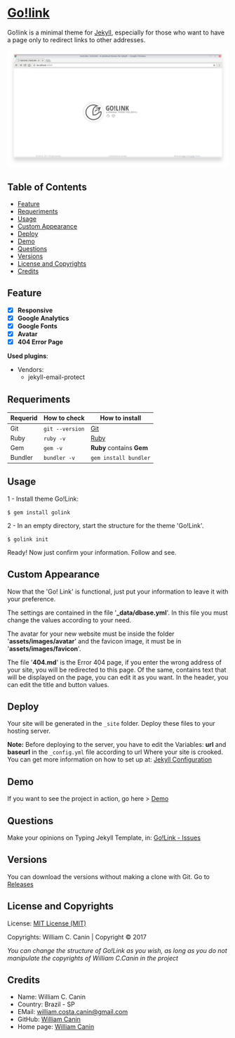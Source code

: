 # [Go!link](https://github.com/williamcanin/golink)

Go!link is a minimal theme for [Jekyll](https://jekyllrb.com), especially for those who want to have a page only to redirect links to other addresses.

![Go!Link Theme](https://raw.githubusercontent.com/williamcanin/golink/master/screenshot.png)

## Table of Contents

* [Feature](https://github.com/williamcanin/golink/#feature)
* [Requeriments](https://github.com/williamcanin/golink/#requeriments)
* [Usage](https://github.com/williamcanin/golink/#usage)
* [Custom Appearance](https://github.com/williamcanin/golink/#custom-appearance)
* [Deploy](https://github.com/williamcanin/golink/#deploy)
* [Demo](https://github.com/williamcanin/golink/#demo)
* [Questions](https://github.com/williamcanin/golink/#questions)
* [Versions](https://github.com/williamcanin/golink/#versions)
* [License and Copyrights](https://github.com/williamcanin/golink/#license-and-copyrights)
* [Credits](https://github.com/williamcanin/golink/#credits)


## Feature

- [x] **Responsive**
- [x] **Google Analytics**
- [x] **Google Fonts**
- [x] **Avatar**
- [x] **404 Error Page**

**Used plugins**:

* Vendors:
    - jekyll-email-protect


## Requeriments

| Requerid        | How to check        | How to install  |
| --------------- | ------------------- | -------------- | 
| Git             | `git --version`     | [Git](http://git-scm.com/) |
| Ruby            | `ruby -v`           | [Ruby](https://www.ruby-lang.org) |
| Gem             | `gem -v`            | **Ruby** contains **Gem** |
| Bundler         | `bundler -v`        | `gem install bundler` |

## Usage

1 - Install theme Go!Link:

```
$ gem install golink
```

2 - In an empty directory, start the structure for the theme 'Go!Link'.

```
$ golink init
```

Ready! Now just confirm your information. Follow and see.

## Custom Appearance

Now that the 'Go! Link' is functional, just put your information to leave it with your preference.

The settings are contained in the file '**_data/dbase.yml**'. In this file you must change the values according to your need.

The avatar for your new website must be inside the folder '**assets/images/avatar**' and the favicon image, it must be in '**assets/images/favicon**'.

The file '**404.md**' is the Error 404 page, if you enter the wrong address of your site, you will be redirected to this page. Of the same, contains text that will be displayed on the page, you can edit it as you want. In the header, you can edit the title and button values.

## Deploy

Your site will be generated in the `_site` folder. Deploy these files to your hosting server.

**Note:** Before deploying to the server, you have to edit the
Variables: **url** and **baseurl** in the `_config.yml` file according to url Where your site is crooked. You can get more information on how to set up at: [Jekyll Configuration](https://jekyllrb.com/docs/configuration/#serve-command-options)

## Demo

If you want to see the project in action, go here > [Demo](http://williamcanin.github.io/golink/)

## Questions

Make your opinions on Typing Jekyll Template, in:
[Go!Link - Issues](https://github.com/williamcanin/golink/issues)

## Versions

You can download the versions without making a clone with Git. Go to [Releases](https://github.com/williamcanin/golink/releases)

## License and Copyrights

License: [MIT License (MIT)](https://opensource.org/licenses/MIT)

Copyrights: William C. Canin | Copyright © 2017

*You can change the structure of Go!Link as you wish, as long as you do not manipulate the copyrights of William C.Canin in the project*

## Credits

* Name: William C. Canin 
* Country: Brazil - SP
* EMail: william.costa.canin@gmail.com    
* GitHub: [William Canin](http://github.com/williamcanin)
* Home page: [William Canin](http://williamcanin.github.com)



